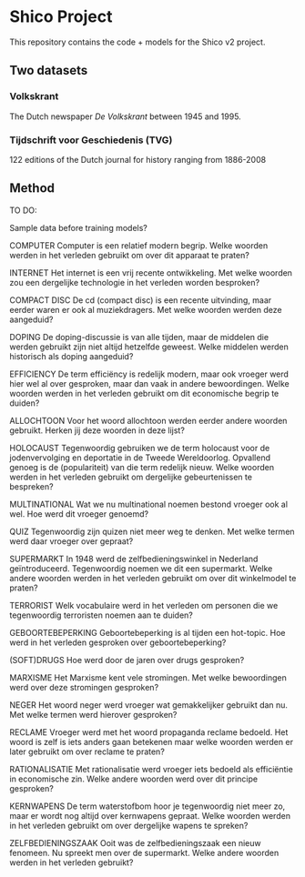 # Shico Project

This repository contains the code + models for the Shico v2 project. 

## Two datasets

### Volkskrant

The Dutch newspaper _De Volkskrant_ between 1945 and 1995. 

### Tijdschrift voor Geschiedenis (TVG)

122 editions of the Dutch journal for history ranging from 1886-2008

## Method

TO DO:

Sample data before training models?


COMPUTER
Computer is een relatief modern begrip. Welke woorden werden in het verleden gebruikt om over dit apparaat te praten?

INTERNET
Het internet is een vrij recente ontwikkeling. Met welke woorden zou een dergelijke technologie in het verleden worden besproken? 

COMPACT DISC
De cd (compact disc) is een recente uitvinding, maar eerder waren er ook al muziekdragers. Met welke woorden werden deze aangeduid?

DOPING
De doping-discussie is van alle tijden, maar de middelen die werden gebruikt zijn niet altijd hetzelfde geweest. Welke middelen werden historisch als doping aangeduid?

EFFICIENCY
De term efficiëncy is redelijk modern, maar ook vroeger werd hier wel al over gesproken, maar dan vaak in andere bewoordingen. Welke woorden werden in het verleden gebruikt om dit economische begrip te duiden?

ALLOCHTOON
Voor het woord allochtoon werden eerder andere woorden gebruikt. Herken jij deze woorden in deze lijst? 

HOLOCAUST
Tegenwoordig gebruiken we de term holocaust voor de jodenvervolging en deportatie in de Tweede Wereldoorlog. Opvallend genoeg is de (populariteit) van die term redelijk nieuw. Welke woorden werden in het verleden gebruikt om dergelijke gebeurtenissen te bespreken?

MULTINATIONAL
Wat we nu multinational noemen bestond vroeger ook al wel. Hoe werd dit vroeger genoemd?

QUIZ
Tegenwoordig zijn quizen niet meer weg te denken. Met welke termen werd daar vroeger over gepraat?

SUPERMARKT
In 1948 werd de zelfbedieningswinkel in Nederland geïntroduceerd. Tegenwoordig noemen we dit een supermarkt. Welke andere woorden werden in het verleden gebruikt om over dit winkelmodel te praten? 

TERRORIST
Welk vocabulaire werd in het verleden om personen die we tegenwoordig terroristen noemen aan te duiden?

GEBOORTEBEPERKING
Geboortebeperking is al tijden een hot-topic. Hoe werd in het verleden gesproken over geboortebeperking? 

(SOFT)DRUGS
Hoe werd door de jaren over drugs gesproken? 

MARXISME
Het Marxisme kent vele stromingen. Met welke bewoordingen werd over deze stromingen gesproken? 

NEGER
Het woord neger werd vroeger wat gemakkelijker gebruikt dan nu. Met welke termen werd hierover gesproken? 

RECLAME
Vroeger werd met het woord propaganda reclame bedoeld. Het woord is zelf is iets anders gaan betekenen maar welke woorden werden er later gebruikt om over reclame te praten?

RATIONALISATIE
Met rationalisatie werd vroeger iets bedoeld als efficiëntie in economische zin. Welke andere woorden werd over dit principe gesproken? 

KERNWAPENS
De term waterstofbom hoor je tegenwoordig niet meer zo, maar er wordt nog altijd over kernwapens gepraat. Welke woorden werden in het verleden gebruikt om over dergelijke wapens te spreken?

ZELFBEDIENINGSZAAK
Ooit was de zelfbedieningszaak een nieuw fenomeen. Nu spreekt men over de supermarkt. Welke andere woorden werden in het verleden gebruikt? 






